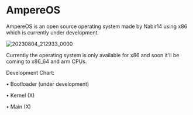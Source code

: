 # AmpereOS
AmpereOS is an open source operating system made by Nabir14 using x86 which is currently under development.

![20230804_212933_0000](https://github.com/Nabir14/AmpereOS/assets/82253045/e0134d09-3137-480b-9648-cd1b3d1b8e6d)

Currently the operating system is only available for x86 and soon it'll be coming to x86_64 and arm CPUs.

Development Chart:

• Bootloader (under development)

• Kernel (X)

• Main (X)
